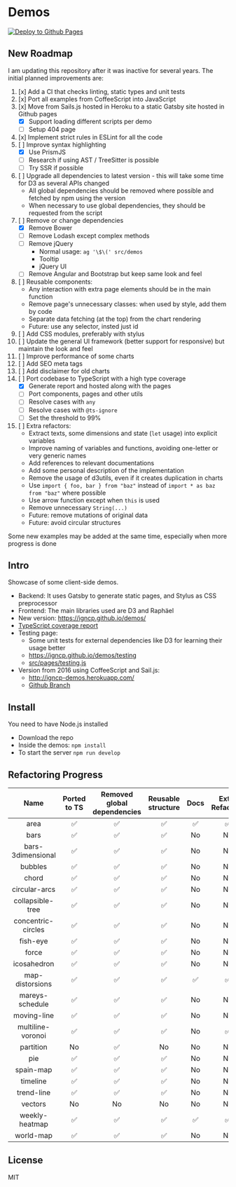 # Demos

[![Deploy to Github Pages](https://github.com/igncp/demos/actions/workflows/deploy-to-ghpages.yml/badge.svg)](https://github.com/igncp/demos/actions/workflows/deploy-to-ghpages.yml)

## New Roadmap

I am updating this repository after it was inactive for several years. The initial planned improvements are:

1. [x] Add a CI that checks linting, static types and unit tests
1. [x] Port all examples from CoffeeScript into JavaScript
1. [x] Move from Sails.js hosted in Heroku to a static Gatsby site hosted in Github pages
    - [x] Support loading different scripts per demo
    - [ ] Setup 404 page
1. [x] Implement strict rules in ESLint for all the code
1. [ ] Improve syntax highlighting
    - [x] Use PrismJS 
    - [ ] Research if using AST / TreeSitter is possible
    - [ ] Try SSR if possible
1. [ ] Upgrade all dependencies to latest version - this will take some time for D3 as several APIs changed
    - All global dependencies should be removed where possible and fetched by npm using the version
    - When necessary to use global dependencies, they should be requested from the script
1. [ ] Remove or change dependencies
    - [x] Remove Bower
    - [ ] Remove Lodash except complex methods
    - [ ] Remove jQuery
        - Normal usage: `ag '\$\(' src/demos`
        - Tooltip
        - jQuery UI
    - [ ] Remove Angular and Bootstrap but keep same look and feel
1. [ ] Reusable components:
    - Any interaction with extra page elements should be in the main function
    - Remove page's unnecessary classes: when used by style, add them by code
    - Separate data fetching (at the top) from the chart rendering
    - Future: use any selector, insted just id
1. [ ] Add CSS modules, preferably with stylus
1. [ ] Update the general UI framework (better support for responsive) but maintain the look and feel
1. [ ] Improve performance of some charts
1. [ ] Add SEO meta tags
1. [ ] Add disclaimer for old charts
1. [ ] Port codebase to TypeScript with a high type coverage
    - [x] Generate report and hosted along with the pages
    - [ ] Port components, pages and other utils
    - [ ] Resolve cases with `any`
    - [ ] Resolve cases with `@ts-ignore`
    - [ ] Set the threshold to 99%
1. [ ] Extra refactors:
    - Extract texts, some dimensions and state (`let` usage) into explicit variables
    - Improve naming of variables and functions, avoiding one-letter or very generic names
    - Add references to relevant documentations
    - Add some personal description of the implementation
    - Remove the usage of d3utils, even if it creates duplication in charts
    - Use `import { foo, bar } from "baz"` instead of `import * as baz from "baz"` where possible
    - Use arrow function except when `this` is used
    - Remove unnecessary `String(...)`
    - Future: remove mutations of original data
    - Future: avoid circular structures

Some new examples may be added at the same time, especially when more progress is done

## Intro

Showcase of some client-side demos.

- Backend: It uses Gatsby to generate static pages, and Stylus as CSS preprocessor
- Frontend: The main libraries used are D3 and Raphäel
- New version: https://igncp.github.io/demos/
- [TypeScript coverage report](https://igncp.github.io/demos/coverage-ts)
- Testing page:
    - Some unit tests for external dependencies like D3 for learning their usage better
    - https://igncp.github.io/demos/testing
    - [src/pages/testing.js](./src/pages/testing.js)
- Version from 2016 using CoffeeScript and Sail.js: 
    - http://igncp-demos.herokuapp.com/
    - [Github Branch](https://github.com/igncp/demos/tree/2016-version)

## Install

You need to have Node.js installed

- Download the repo
- Inside the demos: `npm install`
- To start the server `npm run develop`

## Refactoring Progress

|Name|Ported to TS|Removed global dependencies|Reusable structure|Docs|Extra Refactors|
|:--:|:--:|:--:|:--:|:--:|:--:|
|area|:white_check_mark:|:white_check_mark:|:white_check_mark:|:white_check_mark:|:white_check_mark:|
|bars|:white_check_mark:|:white_check_mark:|:white_check_mark:|No|No|
|bars-3dimensional|:white_check_mark:|:white_check_mark:|:white_check_mark:|No|No|
|bubbles|:white_check_mark:|:white_check_mark:|:white_check_mark:|No|No|
|chord|:white_check_mark:|:white_check_mark:|:white_check_mark:|No|No|
|circular-arcs|:white_check_mark:|:white_check_mark:|:white_check_mark:|No|No|
|collapsible-tree|:white_check_mark:|:white_check_mark:|:white_check_mark:|No|No|
|concentric-circles|:white_check_mark:|:white_check_mark:|:white_check_mark:|No|No|
|fish-eye|:white_check_mark:|:white_check_mark:|:white_check_mark:|No|No|
|force|:white_check_mark:|:white_check_mark:|:white_check_mark:|No|No|
|icosahedron|:white_check_mark:|:white_check_mark:|:white_check_mark:|No|No|
|map-distorsions|:white_check_mark:|:white_check_mark:|:white_check_mark:|:white_check_mark:|:white_check_mark:|
|mareys-schedule|:white_check_mark:|:white_check_mark:|:white_check_mark:|No|No|
|moving-line|:white_check_mark:|:white_check_mark:|:white_check_mark:|No|No|
|multiline-voronoi|:white_check_mark:|:white_check_mark:|:white_check_mark:|No|:white_check_mark:|
|partition|No|:white_check_mark:|No|No|No|
|pie|:white_check_mark:|:white_check_mark:|:white_check_mark:|No|No|
|spain-map|:white_check_mark:|:white_check_mark:|:white_check_mark:|No|No|
|timeline|:white_check_mark:|:white_check_mark:|:white_check_mark:|No|No|
|trend-line|:white_check_mark:|:white_check_mark:|:white_check_mark:|No|No|
|vectors|No|No|No|No|No|
|weekly-heatmap|:white_check_mark:|:white_check_mark:|:white_check_mark:|:white_check_mark:|:white_check_mark:|
|world-map|:white_check_mark:|:white_check_mark:|:white_check_mark:|No|No|

## License

MIT
